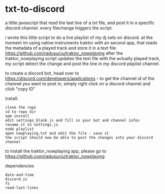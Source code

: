 # txt-to-discord #

a little javascript that read the last line of a txt file, and post it in a specific discord channel. 
every filechange triggers the script.

i wrote this little script to do a live playlist of my dj sets on discord. at the moment im using native instruments traktor with an second app, that reads the metadata of a played track and store it in a text file.
https://github.com/radusuciu/traktor_nowplaying
after the traktor_nowplaying script updates the text file with the actually played track, my script detect the change and post the line in my discord playlist channel.

to create a discord bot, head over to https://discord.com/developers/applications - to get the channel id of the channel you want to post in, simply right click on a discord channel and click "copy ID"

install:

```
clone the repo
cd to repo dir
npm install
edit settings_blank.js and fill in your bot and channel infos
rename it to settings.js
node playlist
open nowplaying.txt and edit the file - save it
the script should now be able to post the changes into your discord channel
```
to install the traktor_nowplaying app, please go to https://github.com/radusuciu/traktor_nowplaying

dependencies
```
date-and-time
discord.js
fs
read-last-lines
```
